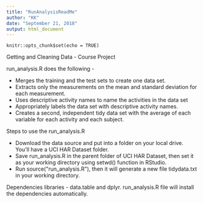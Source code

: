 ```yaml
---
title: "RunAnalysisReadMe"
author: "KK"
date: "September 21, 2018"
output: html_document
---
```


```{r setup, include=FALSE}
knitr::opts_chunk$set(echo = TRUE)
```

Getting and Cleaning Data - Course Project

run_analysis.R does the following - 

 - Merges the training and the test sets to create one data set.
 - Extracts only the measurements on the mean and standard deviation for each measurement.
 - Uses descriptive activity names to name the activities in the data set
 - Appropriately labels the data set with descriptive activity names.
 - Creates a second, independent tidy data set with the average of each variable for each activity and each subject.

Steps to use the run_analysis.R 
 - Download the data source and put into a folder on your local drive. You'll have a UCI HAR Dataset folder.
 - Save run_analysis.R in the parent folder of UCI HAR Dataset, then set it as your working directory using setwd() function in RStudio.
 - Run source("run_analysis.R"), then it will generate a new file tidydata.txt in your working directory.

Dependencies
libraries - data.table and dplyr. run_analysis.R file will install the dependencies automatically. 
